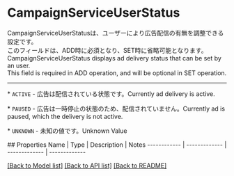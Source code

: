 # CampaignServiceUserStatus

<div lang=\"ja\">CampaignServiceUserStatusは、ユーザーにより広告配信の有無を調整できる設定です。<br> このフィールドは、ADD時に必須となり、SET時に省略可能となります。</div> <div lang=\"en\">CampaignServiceUserStatus displays ad delivery status that can be set by an user.<br> This field is required in ADD operation, and will be optional in SET operation.</div> <hr> <p>* <code>ACTIVE</code> - <span lang=\"ja\">広告は配信されている状態です。</span><span lang=\"en\">Currently ad delivery is active.</span></p> <p>* <code>PAUSED</code> - <span lang=\"ja\">広告は一時停止の状態のため、配信されていません。</span><span lang=\"en\">Currently ad is paused, which the delivery is not active.</span></p> <p>* <code>UNKNOWN</code> - <span lang=\"ja\">未知の値です。</span><span lang=\"en\">Unknown Value</span></p> 
## Properties
Name | Type | Description | Notes
------------ | ------------- | ------------- | -------------

[[Back to Model list]](../README.md#documentation-for-models) [[Back to API list]](../README.md#documentation-for-api-endpoints) [[Back to README]](../README.md)



